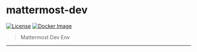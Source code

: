# mattermost-dev

[![License](http://img.shields.io/:license-mit-blue.svg)](http://doge.mit-license.org) [![Docker Image](https://img.shields.io/badge/docker%20image-1.61GB-blue.svg)](https://store.docker.com/community/images/blacktop/kibana-plugin-builder)

> Mattermost Dev Env
___
